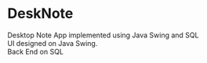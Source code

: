 # DeskNote
Desktop Note App implemented using Java Swing and SQL 
<br>
UI designed on Java Swing.<br>
Back End on SQL 
